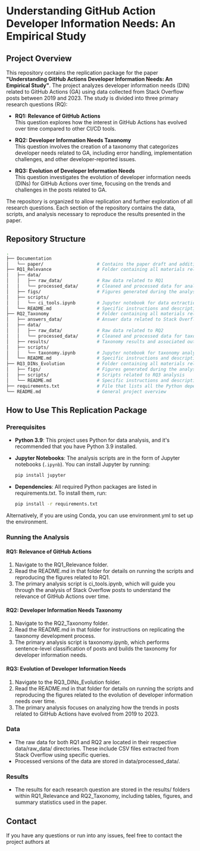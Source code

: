 # Understanding GitHub Action Developer Information Needs: An Empirical Study

## Project Overview

This repository contains the replication package for the paper **"Understanding GitHub Actions Developer Information Needs: An Empirical Study"**. The project analyzes developer information needs (DIN) related to GitHub Actions (GA) using data collected from Stack Overflow posts between 2019 and 2023. The study is divided into three primary research questions (RQ):

- **RQ1: Relevance of GitHub Actions**  
  This question explores how the interest in GitHub Actions has evolved over time compared to other CI/CD tools.
  
- **RQ2: Developer Information Needs Taxonomy**  
  This question involves the creation of a taxonomy that categorizes developer needs related to GA, including error handling, implementation challenges, and other developer-reported issues.

- **RQ3: Evolution of Developer Information Needs**  
  This question investigates the evolution of developer information needs (DINs) for GitHub Actions over time, focusing on the trends and challenges in the posts related to GA.

The repository is organized to allow replication and further exploration of all research questions. Each section of the repository contains the data, scripts, and analysis necessary to reproduce the results presented in the paper.

## Repository Structure

```bash
.
├── Documentation
│   └── paper/                    # Contains the paper draft and additional references
├── RQ1_Relevance                 # Folder containing all materials related to RQ1
│   ├── data/
│   │   ├── raw_data/             # Raw data related to RQ1
│   │   └── processed_data/       # Cleaned and processed data for analysis
│   ├── figs/                     # Figures generated during the analysis
│   ├── scripts/
│   │   └── ci_tools.ipynb        # Jupyter notebook for data extraction and analysis for RQ1
│   └── README.md                 # Specific instructions and description for RQ1
├── RQ2_Taxonomy                  # Folder containing all materials related to RQ2
│   ├── answers_data/             # Answer data related to Stack Overflow posts
│   ├── data/
│   │   ├── raw_data/             # Raw data related to RQ2
│   │   └── processed_data/       # Cleaned and processed data for taxonomy creation
│   ├── results/                  # Taxonomy results and associated outputs
│   ├── scripts/
│   │   └── taxonomy.ipynb        # Jupyter notebook for taxonomy analysis
│   └── README.md                 # Specific instructions and description for RQ2
├── RQ3_DINs_Evolution            # Folder containing all materials related to RQ3
│   ├── figs/                     # Figures generated during the analysis
│   ├── scripts/                  # Scripts related to RQ3 analysis
│   └── README.md                 # Specific instructions and description for RQ3
├── requirements.txt              # File that lists all the Python dependencies for the project
└── README.md                     # General project overview

```

## How to Use This Replication Package

### Prerequisites
- **Python 3.9**: This project uses Python for data analysis, and it's recommended that you have Python 3.9 installed.

- **Jupyter Notebooks**: The analysis scripts are in the form of Jupyter notebooks (`.ipynb`). You can install Jupyter by running:
  ```bash
  pip install jupyter
  ```

- **Dependencies**: All required Python packages are listed in requirements.txt. To install them, run:

    ```bash
    pip install -r requirements.txt
    ```

Alternatively, if you are using Conda, you can use environment.yml to set up the environment.

### Running the Analysis

#### RQ1: Relevance of GitHub Actions

1. Navigate to the RQ1_Relevance folder.
2. Read the README.md in that folder for details on running the scripts and reproducing the figures related to RQ1.
3. The primary analysis script is ci_tools.ipynb, which will guide you through the analysis of Stack Overflow posts to understand the relevance of GitHub Actions over time.

#### RQ2: Developer Information Needs Taxonomy

1. Navigate to the RQ2_Taxonomy folder.
2. Read the README.md in that folder for instructions on replicating the taxonomy development process.
3. The primary analysis script is taxonomy.ipynb, which performs sentence-level classification of posts and builds the taxonomy for developer information needs.

#### RQ3: Evolution of Developer Information Needs

1. Navigate to the RQ3_DINs_Evolution folder.
2. Read the README.md in that folder for details on running the scripts and reproducing the figures related to the evolution of developer information needs over time.
3. The primary analysis focuses on analyzing how the trends in posts related to GitHub Actions have evolved from 2019 to 2023.

### Data

- The raw data for both RQ1 and RQ2 are located in their respective data/raw_data/ directories. These include CSV files extracted from Stack Overflow using specific queries.
- Processed versions of the data are stored in data/processed_data/.

### Results

- The results for each research question are stored in the results/ folders within RQ1_Relevance and RQ2_Taxonomy, including tables, figures, and summary statistics used in the paper.

## Contact
If you have any questions or run into any issues, feel free to contact the project authors at